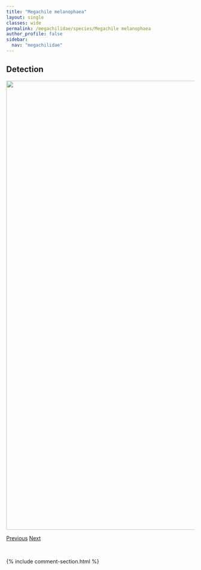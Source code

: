 ```yaml
---
title: "Megachile melanophaea"
layout: single
classes: wide
permalink: /megachilidae/species/Megachile melanophaea
author_profile: false
sidebar:
  nav: "megachilidae"
---
```


<h2>Detection</h2>

<a href="/ANBC/assets/figures/species/Megachile melanophaea/range-map.png">
<img src="/ANBC/assets/figures/species/Megachile melanophaea/range-map.png" height = "1200" width = "800">
</a>

<a href="/profiles/species/Megachile latimanus" class="pagination--pager" title="PreviousName">Previous</a> <a href="/profiles/species/Megachile melanophea" class="pagination--pager" title="NextName">Next</a>

<p>&nbsp;</p>

{% include comment-section.html %}
